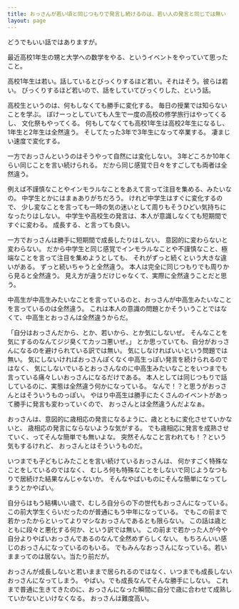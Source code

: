 ```yaml
---
title: おっさんが若い頃と同じつもりで発言し続けるのは、若い人の発言と同じでは無い
layout: page
---
```

どうでもいい話ではありますが。

最近高校1年生の甥と大学への数学をやる、というイベントをやっていて思ったこと。

高校1年生は若い。話しているとびっくりするほど若い。それはそう。彼らは若い。
びっくりするほど若いので、話をしていてびっくりした、という話。

高校生というのは、何もしなくても勝手に変化する。
毎日の授業では知らないことを学ぶ。
ぼけーっとしていても人生で一度の高校の修学旅行はやってくるし、
文化祭もやってくる。
何もしてなくても高校1年生は高校2年生になるし、
1年生と2年生は全然違う。
そしてたった3年で3年生になって卒業する。
凄まじい速度で変化する。

一方でおっさんというのはそうやって自然には変化しない。
3年どころか10年くらい同じことを言い続けられる。
だから同じ感覚で日々をすごしても両者は全然違う。

例えば不謹慎なことやインモラルなことをあえて言って注目を集める、みたいなの。
中学生とかにはまぁありがちだろう。
けれど中学生はすぐに変化するので、
少し変なことを言っても一時の気の迷いとして周りもそうひどい気持ちになったりはしない。
中学生や高校生の発言は、本人が意識しなくても短期間ですぐに変わる。
成長する、と言っても良い。

一方でおっさんは勝手に短期間で成長したりはしない。
意図的に変わらないと変わらない。
だから中学生と同じ感覚でインモラルなことや不謹慎なこと、極端なことを言って注目を集めようとしても、
それがずっと続くという大きな違いがある。
ずっと続いちゃうと全然違う。
本人は完全に同じつもりでも周りから見ると全然違う。
見え方が違うだけじゃなくて、実際に全然違うことだと思う。

中高生が中高生みたいなことを言っているのと、おっさんが中高生みたいなことを言っているのは全然違う。
これは本人の意識の問題とかそういうことではなくて、中高生とおっさんは全然違うからだ。

「自分はおっさんだから、とか、若いから、とか気にしないぜ。
そんなことを気にするのなんてジジ臭くてカッコ悪いぜ。」
とか思っていても、自分がおっさんになるのを避けられている訳では無い。
気にしなければいいという問題では無い。
気にしないければおっさんぽくなく中高生っぽい発言を続けられるのではなく、
気にしないでいるとおっさんなのに中高生みたいなことをいつまでも言っている痛々しいおっさんになるだけである。
本人としては同じつもりで話しているのに、実態は全然違う何かになっている。
なんで！？と思うがおっさんとはそういうものっぽい。
やはり中高生は勝手にたくさんのイベントがあって勝手に発言も変わっていくので、
おっさんとは全然違うんだよなぁ。

おっさんは、意図的に歳相応の発言になるように、歳とともに変化させていかないと、
歳相応の発言にならないような気がする。
でも歳相応に発言を成熟させていく、ってそんな簡単でも無いよな。
突然そんなこと言われても！？という気もするけれど、
おっさんとはそういうものだ。

いつまでも子どもじみたことを言い続けているおっさんは、
何かすごく特殊なことをしているのではなく、
むしろ何も特殊なことをしないで同じようなつもりで居続けた結果なんじゃないか。
そんなやばいものにそんな簡単になってしまうとかやばい。

自分らはもう結構いい歳で、むしろ自分らの下の世代もおっさんになっている。
この前大学生くらいだったのが普通にもう中年になっている。
でもこの前まで若かったからといってよりマシなおっさんであるとも限らない。
この話は歳とともに段々と悪化する何か、という訳では無い。
この前まで若かった人が今や自分よりやばいおっさんであるのなんて全然めずらしくない。
もちろんいい感じのおっさんになっているのもいる。
でもみんなおっさんになっている。若いままってのは居ない。当たり前だが。

おっさんが成長しないと若いままで居られるのではなく、いつまでも成長しないおっさんになってしまう。
やばい。でも成長なんてそんな勝手にしない。
これまで普通に生きてきたのに、おっさんになった瞬間に自分で歳に合わせて成熟していかないといけなくなる。
おっさんは難度高い。